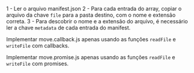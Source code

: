 1 - Ler o arquivo manifest.json
2 - Para cada entrada do array, copiar o arquivo da chave `file` para a pasta destino, com o nome e extensão correta.
3 - Para descobrir o nome e a extensão do arquivo, é necessário ler a chave `metadata` de cada entrada do manifest.

Implementar move.callback.js apenas usando as funções `readFile` e `writeFile` com callbacks.

Implementar move.promise.js apenas usando as funções `readFile` e `writeFile` com promises.
